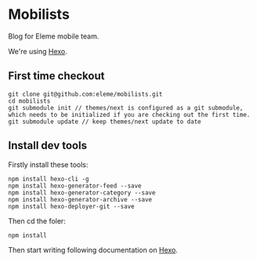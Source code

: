 # Mobilists

Blog for Eleme mobile team.

We're using [Hexo](https://hexo.io/).

## First time checkout

```
git clone git@github.com:eleme/mobilists.git
cd mobilists
git submodule init // themes/next is configured as a git submodule, which needs to be initialized if you are checking out the first time.
git submodule update // keep themes/next update to date
```

## Install dev tools

Firstly install these tools:

```
npm install hexo-cli -g
npm install hexo-generator-feed --save
npm install hexo-generator-category --save
npm install hexo-generator-archive --save
npm install hexo-deployer-git --save
```

Then cd the foler:
```
npm install
```

Then start writing following documentation on [Hexo](https://hexo.io/docs).

